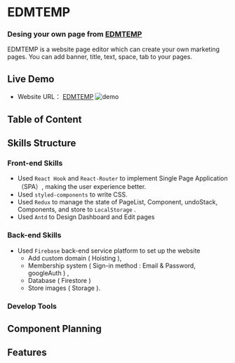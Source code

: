 # EDMTEMP

### Desing your own page from [EDMTEMP](https://edmtemp.com/)

EDMTEMP is a website page editor which can create your own marketing pages.
You can add banner, title, text, space, tab to your pages.

## Live Demo

- Website URL： [EDMTEMP](https://edmtemp.com/)
  ![demo]()

## Table of Content

## Skills Structure

### Front-end Skills

- Used `React Hook` and `React-Router` to implement Single Page Application（SPA）, making the user experience better.
- Used `styled-components` to write CSS.
- Used `Redux` to manage the state of PageList, Component, undoStack, Components, and store to `LocalStorage` .
- Used `Antd` to Design Dashboard and Edit pages

### Back-end Skills

- Used `Firebase` back-end service platform to set up the website
  - Add custom domain ( Hoisting ),
  - Membership system ( Sign-in method : Email & Password, googleAuth ) ,
  - Database ( Firestore )
  - Store images ( Storage ).

### Develop Tools

## Component Planning

## Features

###
